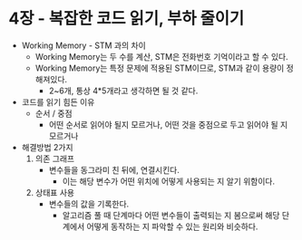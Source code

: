 # 4장 - 복잡한 코드 읽기, 부하 줄이기

* Working Memory - STM 과의 차이
    * Working Memory는 두 수를 계산, STM은 전화번호 기억이라고 할 수 있다.
    * Working Memory는 특정 문제에 적용된 STM이므로, STM과 같이 용량이 정해져있다.
        * 2~6개, 통상 4*5개라고 생각하면 될 것 같다.
* 코드를 읽기 힘든 이유
    * 순서 / 중점
        * 어떤 순서로 읽어야 될지 모르거나, 어떤 것을 중점으로 두고 읽어야 될 지 모르거나
* 해결방법 2가지
    1. 의존 그래프
        * 변수들을 동그라미 친 뒤에, 연결시킨다.
            * 이는 해당 변수가 어떤 위치에 어떻게 사용되는 지 알기 위함이다.
    2. 상태표 사용
        * 변수들의 값을 기록한다.
            * 알고리즘 풀 때 단계마다 어떤 변수들이 출력되는 지 봄으로써 해당 단계에서 어떻게 동작하는 지 파악할 수 있는 원리와 비슷하다.